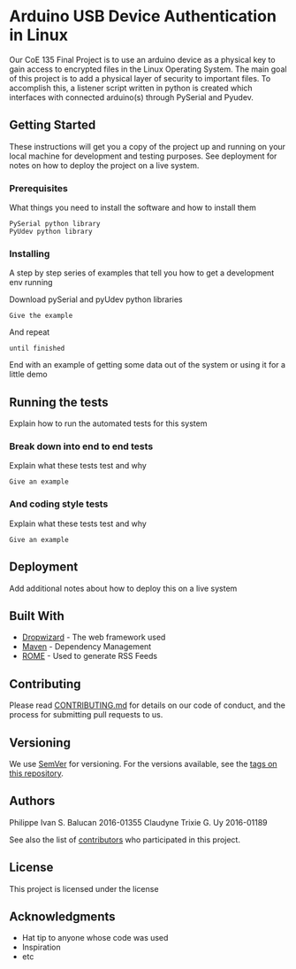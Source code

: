 # Arduino USB Device Authentication in Linux

Our CoE 135 Final Project is to use an arduino device as a physical key to gain access to encrypted files in the Linux Operating System. The main goal of this project is to add a physical layer of security to important files. To accomplish this, a listener script written in python is created which interfaces with connected arduino(s) through PySerial and Pyudev.

## Getting Started

These instructions will get you a copy of the project up and running on your local machine for development and testing purposes. See deployment for notes on how to deploy the project on a live system.

### Prerequisites

What things you need to install the software and how to install them

```
PySerial python library
PyUdev python library 
```

### Installing

A step by step series of examples that tell you how to get a development env running

Download pySerial and pyUdev python libraries

```
Give the example
```

And repeat

```
until finished
```

End with an example of getting some data out of the system or using it for a little demo

## Running the tests

Explain how to run the automated tests for this system

### Break down into end to end tests

Explain what these tests test and why

```
Give an example
```

### And coding style tests

Explain what these tests test and why

```
Give an example
```

## Deployment

Add additional notes about how to deploy this on a live system

## Built With

* [Dropwizard](http://www.dropwizard.io/1.0.2/docs/) - The web framework used
* [Maven](https://maven.apache.org/) - Dependency Management
* [ROME](https://rometools.github.io/rome/) - Used to generate RSS Feeds

## Contributing

Please read [CONTRIBUTING.md](https://gist.github.com/PurpleBooth/b24679402957c63ec426) for details on our code of conduct, and the process for submitting pull requests to us.

## Versioning

We use [SemVer](http://semver.org/) for versioning. For the versions available, see the [tags on this repository](https://github.com/your/project/tags). 

## Authors

Philippe Ivan S. Balucan 2016-01355
Claudyne Trixie G. Uy 2016-01189

See also the list of [contributors](https://github.com/your/project/contributors) who participated in this project.

## License

This project is licensed under the license
## Acknowledgments

* Hat tip to anyone whose code was used
* Inspiration
* etc
